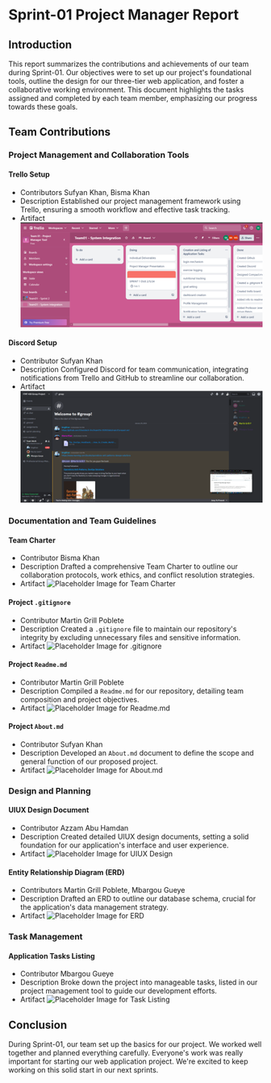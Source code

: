 # Sprint-01 Project Manager Report

## Introduction

This report summarizes the contributions and achievements of our team during Sprint-01. Our objectives were to set up our project's foundational tools, outline the design for our three-tier web application, and foster a collaborative working environment. This document highlights the tasks assigned and completed by each team member, emphasizing our progress towards these goals.

## Team Contributions

### Project Management and Collaboration Tools

#### Trello Setup
- Contributors Sufyan Khan, Bisma Khan
- Description Established our project management framework using Trello, ensuring a smooth workflow and effective task tracking.
- Artifact ![Image for Trello Setup](./images/trello-setup.png)

#### Discord Setup
- Contributor Sufyan Khan
- Description Configured Discord for team communication, integrating notifications from Trello and GitHub to streamline our collaboration.
- Artifact ![Image for Discord Setup](./images/group-discord.png)

### Documentation and Team Guidelines

#### Team Charter
- Contributor Bisma Khan
- Description Drafted a comprehensive Team Charter to outline our collaboration protocols, work ethics, and conflict resolution strategies.
- Artifact ![Placeholder Image for Team Charter](pathtoteam_charter_image)

#### Project `.gitignore`
- Contributor Martin Grill Poblete
- Description Created a `.gitignore` file to maintain our repository's integrity by excluding unnecessary files and sensitive information.
- Artifact ![Placeholder Image for .gitignore](pathtogitignore_image)

#### Project `Readme.md`
- Contributor Martin Grill Poblete
- Description Compiled a `Readme.md` for our repository, detailing team composition and project objectives.
- Artifact ![Placeholder Image for Readme.md](pathtoreadme_image)

#### Project `About.md`
- Contributor Sufyan Khan
- Description Developed an `About.md` document to define the scope and general function of our proposed project.
- Artifact ![Placeholder Image for About.md](pathtoaboutmd_image)

### Design and Planning

#### UIUX Design Document
- Contributor Azzam Abu Hamdan
- Description Created detailed UIUX design documents, setting a solid foundation for our application's interface and user experience.
- Artifact ![Placeholder Image for UIUX Design](pathtouiux_design_image)

#### Entity Relationship Diagram (ERD)
- Contributors Martin Grill Poblete, Mbargou Gueye
- Description Drafted an ERD to outline our database schema, crucial for the application's data management strategy.
- Artifact ![Placeholder Image for ERD](pathtoerd_image)

### Task Management

#### Application Tasks Listing
- Contributor Mbargou Gueye
- Description Broke down the project into manageable tasks, listed in our project management tool to guide our development efforts.
- Artifact ![Placeholder Image for Task Listing](pathtotask_listing_image)

## Conclusion

During Sprint-01, our team set up the basics for our project. We worked well together and planned everything carefully. Everyone's work was really important for starting our web application project. We're excited to keep working on this solid start in our next sprints.




